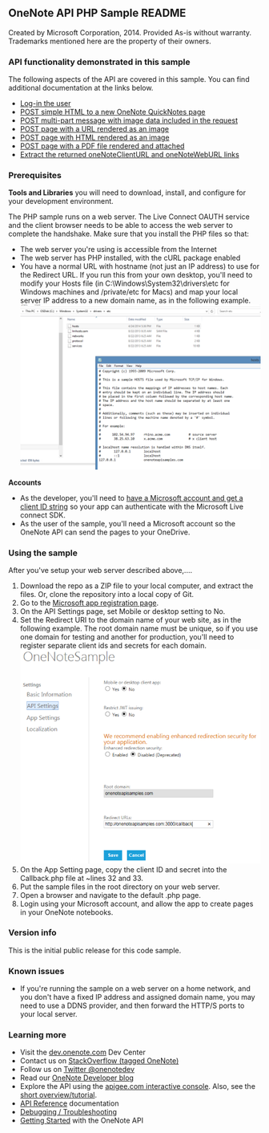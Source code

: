 
## OneNote API PHP Sample README

Created by Microsoft Corporation, 2014. Provided As-is without warranty. Trademarks mentioned here are the property of their owners.

### API functionality demonstrated in this sample

The following aspects of the API are covered in this sample. You can 
find additional documentation at the links below.

* [Log-in the user](http://msdn.microsoft.com/EN-US/library/office/dn575435.aspx)
* [POST simple HTML to a new OneNote QuickNotes page](http://msdn.microsoft.com/EN-US/library/office/dn575428.aspx)
* [POST multi-part message with image data included in the request](http://msdn.microsoft.com/EN-US/library/office/dn575432.aspx)
* [POST page with a URL rendered as an image](http://msdn.microsoft.com/EN-US/library/office/dn575431.aspx)
* [POST page with HTML rendered as an image](http://msdn.microsoft.com/en-us/library/office/dn575432.aspx)
* [POST page with a PDF file rendered and attached](http://msdn.microsoft.com/EN-US/library/office/dn655137.aspx)
* [Extract the returned oneNoteClientURL and oneNoteWebURL links](http://msdn.microsoft.com/EN-US/library/office/dn575433.aspx)

### Prerequisites

**Tools and Libraries** you will need to download, install, and configure for your development environment. 

The PHP sample runs on a web server. The Live Connect OAUTH service and the client browser needs 
to be able to access the web server to complete the handshake. Make sure that you install the 
PHP files so that:

* The web server you're using is accessible from the Internet
* The web server has PHP installed, with the cURL package enabled  
* You have a normal URL with hostname (not just an IP address) to use for the Redirect URL. If you run this from your own desktop, you'll need to modify your Hosts file (in C:\Windows\System32\drivers\etc for Windows machines and /private/etc for Macs) and map your local server IP address to a new domain name, as in the following example.
 ![](images/HostsFile.png) 

**Accounts**

* As the developer, you'll need to [have a Microsoft account and get a client ID string](http://msdn.microsoft.com/EN-US/library/office/dn575426.aspx) 
so your app can authenticate with the Microsoft Live connect SDK.
* As the user of the sample, you'll need a Microsoft account so the OneNote API can 
send the pages to your OneDrive.

### Using the sample

After you've setup your web server described above,....

1. Download the repo as a ZIP file to your local computer, and extract the files. Or, clone the repository into a local copy of Git.
2. Go to the [Microsoft app registration page](https://account.live.com/developers/applications/index).
3. On the API Settings page, set Mobile or desktop setting to No.
4. Set the Redirect URI to the domain name of your web site, as in the following example. The root domain name must be unique, so if you use one domain for testing and another for production, you'll need to register separate client ids and secrets for each domain.
![](images/OneNoteMSAScreen.png)
5. On the App Setting page, copy the client ID and secret into the Callback.php file at ~lines 32 and 33. 
6. Put the sample files in the root directory on your web server. 
7. Open a browser and navigate to the default .php page.
8. Login using your Microsoft account, and allow the app to create pages in your OneNote notebooks.

### Version info

This is the initial public release for this code sample.

### Known issues

* If you're running the sample on a web server on a home network, and you don't have
a fixed IP address and assigned domain name, you may need to use a DDNS
provider, and then forward the HTTP/S ports to your local server. 
  
### Learning more

* Visit the [dev.onenote.com](http://dev.onenote.com) Dev Center
* Contact us on [StackOverflow (tagged OneNote)](http://go.microsoft.com/fwlink/?LinkID=390182)
* Follow us on [Twitter @onenotedev](http://www.twitter.com/onenotedev)
* Read our [OneNote Developer blog](http://go.microsoft.com/fwlink/?LinkID=390183)
* Explore the API using the [apigee.com interactive console](http://go.microsoft.com/fwlink/?LinkID=392871).
Also, see the [short overview/tutorial](http://go.microsoft.com/fwlink/?LinkID=390179). 
* [API Reference](http://msdn.microsoft.com/en-us/library/office/dn575437.aspx) documentation
* [Debugging / Troubleshooting](http://msdn.microsoft.com/EN-US/library/office/dn575430.aspx)
* [Getting Started](http://go.microsoft.com/fwlink/?LinkID=331026) with the OneNote API

  

